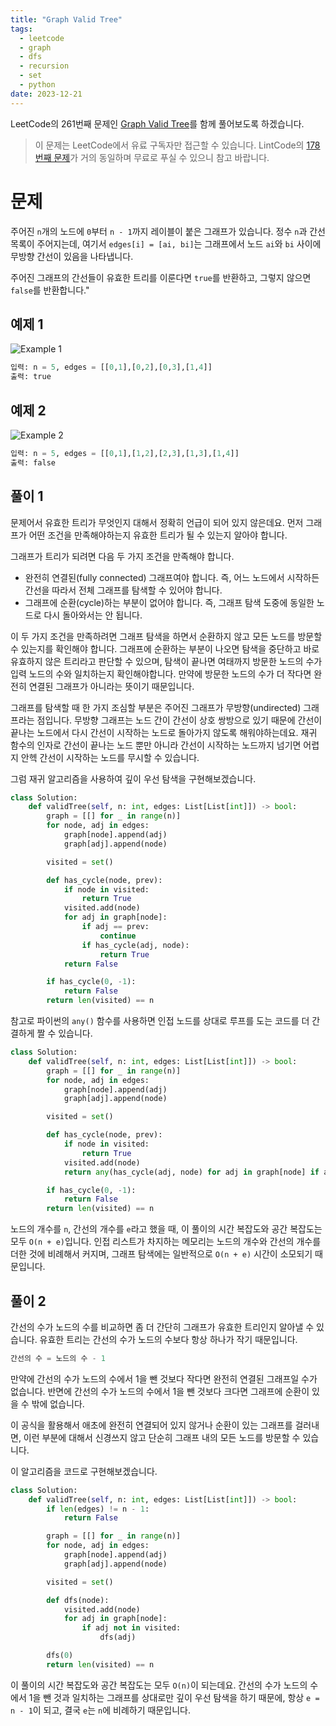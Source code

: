 ```yaml
---
title: "Graph Valid Tree"
tags:
  - leetcode
  - graph
  - dfs
  - recursion
  - set
  - python
date: 2023-12-21
---
```


LeetCode의 261번째 문제인 [Graph Valid Tree](https://leetcode.com/problems/graph-valid-tree/)를 함께 풀어보도록 하겠습니다.

> 이 문제는 LeetCode에서 유료 구독자만 접근할 수 있습니다. LintCode의 [178번째 문제](https://www.lintcode.com/problem/178/)가 거의 동일하며 무료로 푸실 수 있으니 참고 바랍니다.

# 문제

주어진 `n`개의 노드에 `0`부터 `n - 1`까지 레이블이 붙은 그래프가 있습니다.
정수 `n`과 간선 목록이 주어지는데, 여기서 `edges[i] = [ai, bi]`는 그래프에서 노드 `ai`와 `bi` 사이에 무방향 간선이 있음을 나타냅니다.

주어진 그래프의 간선들이 유효한 트리를 이룬다면 `true`를 반환하고, 그렇지 않으면 `false`를 반환합니다."

## 예제 1

![Example 1](https://assets.leetcode.com/uploads/2021/03/12/tree1-graph.jpg)

```py
입력: n = 5, edges = [[0,1],[0,2],[0,3],[1,4]]
출력: true
```

## 예제 2

![Example 2](https://assets.leetcode.com/uploads/2021/03/12/tree2-graph.jpg)

```py
입력: n = 5, edges = [[0,1],[1,2],[2,3],[1,3],[1,4]]
출력: false
```

## 풀이 1

문제어서 유효한 트리가 무엇인지 대해서 정확히 언급이 되어 있지 않은데요.
먼저 그래프가 어떤 조건을 만족해야하는지 유효한 트리가 될 수 있는지 알아야 합니다.

그래프가 트리가 되려면 다음 두 가지 조건을 만족해야 합니다.

- 완전히 연결된(fully connected) 그래프여야 합니다. 즉, 어느 노드에서 시작하든 간선을 따라서 전체 그래프를 탐색할 수 있어야 합니다.
- 그래프에 순환(cycle)하는 부분이 없어야 합니다. 즉, 그래프 탐색 도중에 동일한 노드로 다시 돌아와서는 안 됩니다.

이 두 가지 조건을 만족하려면 그래프 탐색을 하면서 순환하지 않고 모든 노드를 방문할 수 있는지를 확인해야 합니다.
그래프에 순환하는 부분이 나오면 탐색을 중단하고 바로 유효하지 않은 트리라고 판단할 수 있으며,
탐색이 끝나면 여태까지 방문한 노드의 수가 입력 노드의 수와 일치하는지 확인해야합니다.
만약에 방문한 노드의 수가 더 작다면 완전히 연결된 그래프가 아니라는 뜻이기 때문입니다.

그래프를 탐색할 때 한 가지 조심할 부분은 주어진 그래프가 무방향(undirected) 그래프라는 점입니다.
무방향 그래프는 노드 간이 간선이 상호 쌍방으로 있기 때문에 간선이 끝나는 노드에서 다시 간선이 시작하는 노드로 돌아가지 않도록 해워야하는데요.
재귀 함수의 인자로 간선이 끝나는 노드 뿐만 아니라 간선이 시작하는 노드까지 넘기면 어렵지 안헥 간선이 시작하는 노드를 무시할 수 있습니다.

그럼 재귀 알고리즘을 사용하여 깊이 우선 탐색을 구현해보겠습니다.

```py
class Solution:
    def validTree(self, n: int, edges: List[List[int]]) -> bool:
        graph = [[] for _ in range(n)]
        for node, adj in edges:
            graph[node].append(adj)
            graph[adj].append(node)

        visited = set()

        def has_cycle(node, prev):
            if node in visited:
                return True
            visited.add(node)
            for adj in graph[node]:
                if adj == prev:
                    continue
                if has_cycle(adj, node):
                    return True
            return False

        if has_cycle(0, -1):
            return False
        return len(visited) == n
```

참고로 파이썬의 `any()` 함수를 사용하면 인접 노드를 상대로 루프를 도는 코드를 더 간결하게 짤 수 있습니다.

```py
class Solution:
    def validTree(self, n: int, edges: List[List[int]]) -> bool:
        graph = [[] for _ in range(n)]
        for node, adj in edges:
            graph[node].append(adj)
            graph[adj].append(node)

        visited = set()

        def has_cycle(node, prev):
            if node in visited:
                return True
            visited.add(node)
            return any(has_cycle(adj, node) for adj in graph[node] if adj != prev)

        if has_cycle(0, -1):
            return False
        return len(visited) == n
```

노드의 개수를 `n`, 간선의 개수를 `e`라고 했을 때, 이 풀이의 시간 복잡도와 공간 복잡도는 모두 `O(n + e)`입니다.
인접 리스트가 차지하는 메모리는 노드의 개수와 간선의 개수를 더한 것에 비례해서 커지며, 그래프 탐색에는 일반적으로 `O(n + e)` 시간이 소모되기 때문입니다.

## 풀이 2

간선의 수가 노드의 수를 비교하면 좀 더 간단히 그래프가 유효한 트리인지 알아낼 수 있습니다.
유효한 트리는 간선의 수가 노드의 수보다 항상 하나가 작기 때문입니다.

```py
간선의 수 = 노드의 수 - 1
```

만약에 간선의 수가 노드의 수에서 1을 뺀 것보다 작다면 완전히 연결된 그래프일 수가 없습니다.
반면에 간선의 수가 노드의 수에서 1을 뺀 것보다 크다면 그래프에 순환이 있을 수 밖에 없습니다.

이 공식을 활용해서 애초에 완전히 연결되어 있지 않거나 순환이 있는 그래프를 걸러내면,
이런 부분에 대해서 신경쓰지 않고 단순히 그래프 내의 모든 노드를 방문할 수 있습니다.

이 알고리즘을 코드로 구현해보겠습니다.

```py
class Solution:
    def validTree(self, n: int, edges: List[List[int]]) -> bool:
        if len(edges) != n - 1:
            return False

        graph = [[] for _ in range(n)]
        for node, adj in edges:
            graph[node].append(adj)
            graph[adj].append(node)

        visited = set()

        def dfs(node):
            visited.add(node)
            for adj in graph[node]:
                if adj not in visited:
                    dfs(adj)

        dfs(0)
        return len(visited) == n
```

이 풀이의 시간 복잡도와 공간 복잡도는 모두 `O(n)`이 되는데요.
간선의 수가 노드의 수에서 1을 뺀 것과 일치하는 그래프를 상대로만 깊이 우선 탐색을 하기 때문에,
항상 `e = n - 1`이 되고, 결국 `e`는 `n`에 비례하기 때문입니다.
